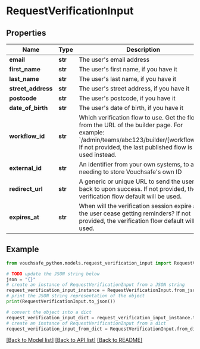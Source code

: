 # RequestVerificationInput


## Properties

Name | Type | Description | Notes
------------ | ------------- | ------------- | -------------
**email** | **str** | The user&#39;s email address | 
**first_name** | **str** | The user&#39;s first name, if you have it | [optional] 
**last_name** | **str** | The user&#39;s last name, if you have it | [optional] 
**street_address** | **str** | The user&#39;s street address, if you have it | [optional] 
**postcode** | **str** | The user&#39;s postcode, if you have it | [optional] 
**date_of_birth** | **str** | The user&#39;s date of birth, if you have it | [optional] 
**workflow_id** | **str** | Which verification flow to use.  Get the flow ID from the URL of the builder page.  For example: &#x60;/admin/teams/abc123/builder/[workflow_id]&#x60;  If not provided, the last published flow is used instead. | [optional] 
**external_id** | **str** | An identifier from your own systems, to avoid needing to store Vouchsafe&#39;s own ID | [optional] 
**redirect_url** | **str** | A generic or unique URL to send the user back to upon success.  If not provided, the verification flow default will be used. | [optional] 
**expires_at** | **str** | When will the verification session expire and the user cease getting reminders?  If not provided, the verification flow default will be used. | [optional] 

## Example

```python
from vouchsafe_python.models.request_verification_input import RequestVerificationInput

# TODO update the JSON string below
json = "{}"
# create an instance of RequestVerificationInput from a JSON string
request_verification_input_instance = RequestVerificationInput.from_json(json)
# print the JSON string representation of the object
print(RequestVerificationInput.to_json())

# convert the object into a dict
request_verification_input_dict = request_verification_input_instance.to_dict()
# create an instance of RequestVerificationInput from a dict
request_verification_input_from_dict = RequestVerificationInput.from_dict(request_verification_input_dict)
```
[[Back to Model list]](../README.md#documentation-for-models) [[Back to API list]](../README.md#documentation-for-api-endpoints) [[Back to README]](../README.md)


